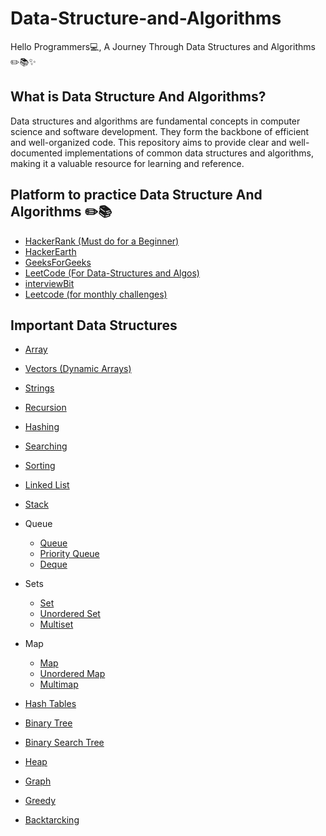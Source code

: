 # Data-Structure-and-Algorithms


Hello Programmers💻,
A Journey Through Data Structures and Algorithms ✏️📚✨

## What is Data Structure And Algorithms? 
Data structures and algorithms are fundamental concepts in computer science and software development. They form the backbone of efficient and well-organized code. This repository aims to provide clear and well-documented implementations of common data structures and algorithms, making it a valuable resource for learning and reference.

## Platform to practice Data Structure And Algorithms ✏️📚

- [HackerRank (Must do for a Beginner)](https://www.hackerrank.com/)
- [HackerEarth](https://www.hackerearth.com/)
- [GeeksForGeeks](https://practice.geeksforgeeks.org/)
- [LeetCode (For Data-Structures and Algos)](https://leetcode.com/)
- [interviewBit](https://www.interviewbit.com/)
- [Leetcode (for monthly challenges)](https://www.leetcode.com/)

## Important Data Structures

- [Array](https://www.geeksforgeeks.org/array-data-structure/)
- [Vectors (Dynamic Arrays)](https://www.geeksforgeeks.org/vector-in-cpp-stl/)
- [Strings](https://www.tutorialspoint.com/cplusplus/cpp_strings.htm)
- [Recursion](https://www.geeksforgeeks.org/introduction-to-recursion-data-structure-and-algorithm-tutorials/)
- [Hashing](https://www.geeksforgeeks.org/hashing-data-structure/)
- [Searching](https://www.geeksforgeeks.org/searching-algorithms/)
- [Sorting](https://www.geeksforgeeks.org/sorting-algorithms/)
- [Linked List](https://www.geeksforgeeks.org/data-structures/linked-list/)
- [Stack](https://www.geeksforgeeks.org/stack-in-cpp-stl/)
- Queue
  - [Queue](https://www.geeksforgeeks.org/queue-cpp-stl/)
  - [Priority Queue](https://www.geeksforgeeks.org/priority-queue-in-cpp-stl/)
  - [Deque](https://www.geeksforgeeks.org/deque-cpp-stl/)
- Sets
  - [Set](https://www.geeksforgeeks.org/set-in-cpp-stl/)
  - [Unordered Set](https://www.geeksforgeeks.org/unordered_set-in-cpp-stl/)
  - [Multiset](http://www.cplusplus.com/reference/set/multiset/)
- Map
  - [Map](https://www.geeksforgeeks.org/map-associative-containers-the-c-standard-template-library-stl/)
  - [Unordered Map](https://www.geeksforgeeks.org/unordered_map-in-cpp-stl/#:~:text=unordered_map%20is%20an%20associated%20container,type%20predefined%20or%20user%2Ddefined.)
  - [Multimap](https://www.geeksforgeeks.org/multimap-associative-containers-the-c-standard-template-library-stl/)
    
- [Hash Tables](https://www.geeksforgeeks.org/implementing-hash-table-open-addressing-linear-probing-cpp/)
- [Binary Tree](https://www.geeksforgeeks.org/binary-tree-data-structure/)
- [Binary Search Tree](https://www.geeksforgeeks.org/binary-search-tree-data-structure/)
- [Heap](https://www.geeksforgeeks.org/heap-data-structure/)
- [Graph](https://www.geeksforgeeks.org/graph-data-structure-and-algorithms/)
- [Greedy](https://www.geeksforgeeks.org/greedy-algorithms/)
- [Backtarcking](https://www.geeksforgeeks.org/backtracking-algorithms/)
